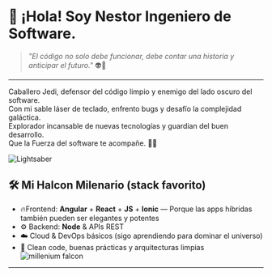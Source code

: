 # 👋 ¡Hola! Soy Nestor Ingeniero de Software.

> _"El código no solo debe funcionar, debe contar una historia y anticipar el futuro."_ 👽🚀 

---
Caballero Jedi, defensor del código limpio y enemigo del lado oscuro del software.  
Con mi sable láser de teclado, enfrento bugs y desafío la complejidad galáctica.  
Explorador incansable de nuevas tecnologías y guardian del buen desarrollo.  
Que la Fuerza del software te acompañe. 🚀✨


![Lightsaber](https://media1.giphy.com/media/v1.Y2lkPTc5MGI3NjExZGp4a21vaHR2eXRxZGttdHVmOW5tMTVwd2s1M3Nva2llazI1c2s0cyZlcD12MV9pbnRlcm5hbF9naWZfYnlfaWQmY3Q9Zw/DujlSVbckXv1l0SUEY/giphy.gif)


## 🛠️ Mi Halcon Milenario (stack favorito)

- 🔥Frontend: **Angular** + **React** + **JS** + **Ionic** — Porque las apps híbridas también pueden ser elegantes y potentes  
- ⚙️ Backend: **Node** & APIs REST  
- ☁️ Cloud & DevOps básicos (sigo aprendiendo para dominar el universo)  
- 🎯 Clean code, buenas prácticas y arquitecturas limpias  
![millenium falcon](https://media1.giphy.com/media/v1.Y2lkPTc5MGI3NjExMXpxZnpoMnZlY2w5cXpoMDhzam16M2RhZzh6MmRsYzhhdXB0ZHJiOSZlcD12MV9pbnRlcm5hbF9naWZfYnlfaWQmY3Q9Zw/ek2fpwckr4uis/giphy.gif)
---


<!--
**NestorGuzman182/NestorGuzman182** is a ✨ _special_ ✨ repository because its `README.md` (this file) appears on your GitHub profile.

Here are some ideas to get you started:

- 🔭 I’m currently working on ...
- 🌱 I’m currently learning ...
- 👯 I’m looking to collaborate on ...
- 🤔 I’m looking for help with ...
- 💬 Ask me about ...
- 📫 How to reach me: ...
- 😄 Pronouns: ...
- ⚡ Fun fact: ...
-->
